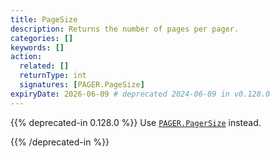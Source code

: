 ```yaml
---
title: PageSize
description: Returns the number of pages per pager.
categories: []
keywords: []
action:
  related: []
  returnType: int
  signatures: [PAGER.PageSize]
expiryDate: 2026-06-09 # deprecated 2024-06-09 in v0.128.0
---
```


{{% deprecated-in 0.128.0 %}}
Use [`PAGER.PagerSize`] instead.

[`PAGER.PagerSize`]: /methods/pager/pagersize/
{{% /deprecated-in %}}
